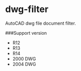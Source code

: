 dwg-filter
==========
AutoCAD dwg file document filter.

###Support version

 * R12
 * R13
 * R14
 * 2000 DWG
 * 2004 DWG





